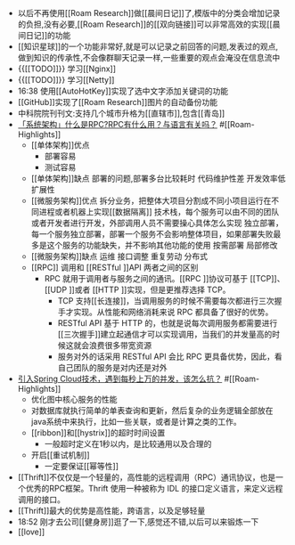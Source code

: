 - 以后不再使用[[Roam Research]]做[[晨间日记]]了,模版中的分类会增加记录的负担,没有必要,[[Roam Research]]的[[双向链接]]可以非常高效的实现[[晨间日记]]的功能
- [[知识星球]]的一个功能非常好,就是可以记录之前回答的问题,发表过的观点,做到知识的传承性,不会像群聊天记录一样,一些重要的观点会淹没在信息流中
- {{[[TODO]]}} 学习[[Nginx]]
- {{[[TODO]]}} 学习[[Netty]]
- 16:38 使用[[AutoHotKey]]实现了选中文字添加关键词的功能
- [[GitHub]]实现了[[Roam Research]]图片的自动备份功能
- 中科院院刊刊文:支持几个城市升格为[[直辖市]],包含[[青岛]]
- [「系统架构」什么是RPC?RPC有什么用？与语言有关吗？](https://www.toutiao.com/a6848500354946957836/) #[[Roam-Highlights]]
    - [[单体架构]]优点
        - 部署容易
        - 测试容易
    - [[单体架构]]缺点
        部署的问题,部署多台比较耗时
        代码维护性差
        开发效率低
        扩展性
    - [[微服务架构]]优点
        拆分业务，把整体大项目分割成不同小项目运行在不同进程或者机器上实现[[数据隔离]]
        技术栈，每个服务可以由不同的团队或者开发者进行开发，外部调用人员不需要操心具体怎么实现
        独立部署，每一个服务独立部署，部署一个服务不会影响整体项目，如果部署失败最多是这个服务的功能缺失，并不影响其他功能的使用
        按需部署
        局部修改
    - [[微服务架构]]缺点
        运维
        接口调整
        重复劳动
        分布式
    - [[RPC]] 调用和 [[RESTful ]]API 两者之间的区别
        - RPC 就用于调用者与服务之间的通讯。[[RPC ]]协议可基于 [[TCP]]、[[UDP ]]或者 [[HTTP ]]实现，但是更推荐选择 TCP。
            - TCP 支持[[长连接]]，当调用服务的时候不需要每次都进行三次握手才实现。从性能和网络消耗来说 RPC 都具备了很好的优势。
            - RESTful API 基于 HTTP 的，也就是说每次调用服务都需要进行[[三次握手]]建立起通信才可以实现调用，当我们的并发量高的时候这就会浪费很多带宽资源
            - 服务对外的话采用 RESTful API 会比 RPC 更具备优势，因此，看自己团队的服务是对内还是对外
- [引入Spring Cloud技术，遇到每秒上万的并发，该怎么抗？](https://www.toutiao.com/a6828530503407108622/) #[[Roam-Highlights]]
    - 优化图中核心服务的性能
    - 对数据库就执行简单的单表查询和更新，然后复杂的业务逻辑全部放在java系统中来执行，比如一些关联，或者是计算之类的工作。
    - [[ribbon]]和[[hystrix]]的超时时间设置
        - 一般超时定义在1秒以内，是比较通用以及合理的
    - 开启[[重试机制]]
        - 一定要保证[[幂等性]]
- [[Thrift]]不仅仅是一个轻量的，高性能的远程调用（RPC）通讯协议，也是一个优秀的RPC框架。Thrift 使用一种被称为 IDL 的接口定义语言，来定义远程调用的接口。
- [[Thrift]]最大的优势是高性能，跨语言，以及足够轻量
- 18:52 刚才去公司[[健身房]]逛了一下,感觉还不错,以后可以来锻炼一下
- [[love]]
